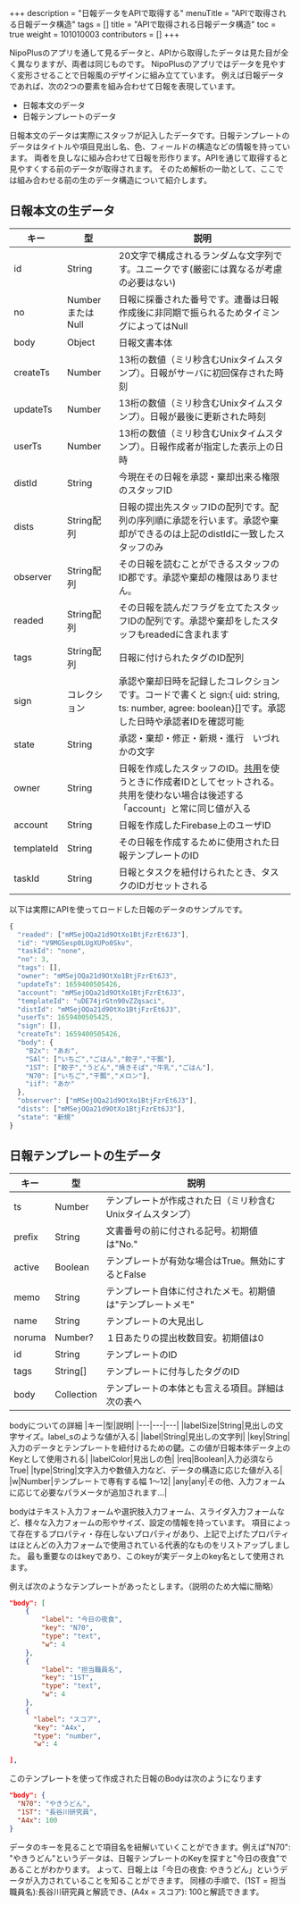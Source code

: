 +++
description = "日報データをAPIで取得する"
menuTitle = "APIで取得される日報データ構造"
tags = []
title = "APIで取得される日報データ構造"
toc = true
weight = 101010003
contributors = []
+++

NipoPlusのアプリを通して見るデータと、APIから取得したデータは見た目が全く異なりますが、両者は同じものです。
NipoPlusのアプリではデータを見やすく変形させることで日報風のデザインに組み立てています。
例えば日報データであれば、次の2つの要素を組み合わせて日報を表現しています。

- 日報本文のデータ
- 日報テンプレートのデータ

日報本文のデータは実際にスタッフが記入したデータです。日報テンプレートのデータはタイトルや項目見出し名、色、フィールドの構造などの情報を持っています。
両者を良しなに組み合わせて日報を形作ります。APIを通じて取得すると見やすくする前のデータが取得されます。
そのため解析の一助として、ここでは組み合わせる前の生のデータ構造について紹介します。

## 日報本文の生データ

|キー|型|説明|
|---|---|---|
|id|String|20文字で構成されるランダムな文字列です。ユニークです(厳密には異なるが考慮の必要はない)|
|no|NumberまたはNull|日報に採番された番号です。連番は日報作成後に非同期で振られるためタイミングによってはNull|
|body|Object|日報文書本体|
|createTs|Number|13桁の数値（ミリ秒含むUnixタイムスタンプ）。日報がサーバに初回保存された時刻|
|updateTs|Number|13桁の数値（ミリ秒含むUnixタイムスタンプ）。日報が最後に更新された時刻|
|userTs|Number|13桁の数値（ミリ秒含むUnixタイムスタンプ）。日報作成者が指定した表示上の日時|
|distId|String|今現在その日報を承認・棄却出来る権限のスタッフID|
|dists|String配列|日報の提出先スタッフIDの配列です。配列の序列順に承認を行います。承認や棄却ができるのは上記のdistIdに一致したスタッフのみ|
|observer|String配列|その日報を読むことができるスタッフのID郡です。承認や棄却の権限はありません。|
|readed|String配列|その日報を読んだフラグを立てたスタッフIDの配列です。承認や棄却をしたスタッフもreadedに含まれます|
|tags|String配列|日報に付けられたタグのID配列|
|sign|コレクション|承認や棄却日時を記録したコレクションです。コードで書くと sign:{ uid: string, ts: number, agree: boolean}[]です。承認した日時や承認者IDを確認可能|
|state|String|承認・棄却・修正・新規・進行　いづれかの文字|
|owner|String|日報を作成したスタッフのID。[共用](/manual/initial-setting/advanced-setting/share/)を使うときに作成者IDとしてセットされる。共用を使わない場合は後述する「account」と常に同じ値が入る|
|account|String|日報を作成したFirebase上のユーザID|
|templateId|String|その日報を作成するために使用された日報テンプレートのID|
|taskId|String|日報とタスクを紐付けられたとき、タスクのIDガセットされる|

以下は実際にAPIを使ってロードした日報のデータのサンプルです。

```javascript
{
  "readed": ["mMSejOQa21d9OtXo1BtjFzrEt6J3"],
  "id": "V9MGSesp0LUgXUPo0Skv",
  "taskId": "none",
  "no": 3,
  "tags": [],
  "owner": "mMSejOQa21d9OtXo1BtjFzrEt6J3",
  "updateTs": 1659400505426,
  "account": "mMSejOQa21d9OtXo1BtjFzrEt6J3",
  "templateId": "uDE74jrGtn90vZZqsaci",
  "distId": "mMSejOQa21d9OtXo1BtjFzrEt6J3",
  "userTs": 1659400505425,
  "sign": [],
  "createTs": 1659400505426,
  "body": {
    "B2x": "あお",
    "SAl": ["いちご","ごはん","餃子","干瓢"],
    "1ST": ["餃子","うどん","焼きそば","牛乳","ごはん"],
    "N70": ["いちご","干瓢","メロン"],
    "iif": "あか"
  },
  "observer": ["mMSejOQa21d9OtXo1BtjFzrEt6J3"],
  "dists": ["mMSejOQa21d9OtXo1BtjFzrEt6J3"],
  "state": "新規"
}
```

## 日報テンプレートの生データ

|キー|型|説明|
|---|---|---|
|ts|Number|テンプレートが作成された日（ミリ秒含むUnixタイムスタンプ）|
|prefix|String|文書番号の前に付される記号。初期値は"No."|
|active|Boolean|テンプレートが有効な場合はTrue。無効にするとFalse|
|memo|String|テンプレート自体に付されたメモ。初期値は"テンプレートメモ"|
|name|String|テンプレートの大見出し|
|noruma|Number?|１日あたりの提出枚数目安。初期値は0|
|id|String|テンプレートのID|
|tags|String[]|テンプレートに付与したタグのID|
|body|Collection|テンプレートの本体とも言える項目。詳細は次の表へ|

bodyについての詳細
|キー|型|説明|
|---|---|---|
|labelSize|String|見出しの文字サイズ。label_sのような値が入る|
|label|String|見出しの文字列|
|key|String|入力のデータとテンプレートを紐付けるための鍵。この値が日報本体データ上のKeyとして使用される|
|labelColor|見出しの色|
|req|Boolean|入力必須ならTrue|
|type|String|文字入力や数値入力など、データの構造に応じた値が入る|
|w|Number|テンプレートで専有する幅 1〜12|
|any|any|その他、入力フォームに応じて必要なパラメータが追加されます...|

bodyはテキスト入力フォームや選択肢入力フォーム、スライダ入力フォームなど、様々な入力フォームの形やサイズ、設定の情報を持っています。
項目によって存在するプロパティ・存在しないプロパティがあり、上記で上げたプロパティはほとんどの入力フォームで使用されている代表的なものをリストアップしました。
最も重要なのはkeyであり、このkeyが実データ上のkey名として使用されます。

例えば次のようなテンプレートがあったとします。（説明のため大幅に簡略）

```json
"body": [
    {
        "label": "今日の夜食",
        "key": "N70",
        "type": "text",
        "w": 4
    },
    {
        "label": "担当職員名",
        "key": "1ST",
        "type": "text",
        "w": 4
    },
    {
      "label": "スコア",
      "key": "A4x",
      "type": "number",
      "w": 4

],
```

このテンプレートを使って作成された日報のBodyは次のようになります

```json
"body": {
  "N70": "やきうどん",
  "1ST": "長谷川研究員",
  "A4x": 100
}
```

データのキーを見ることで項目名を紐解いていくことができます。例えば"N70": "やきうどん"というデータは、日報テンプレートのKeyを探すと"今日の夜食"であることがわかります。
よって、日報上は「今日の夜食: やきうどん」というデータが入力されていることを知ることができます。
同様の手順で、(1ST = 担当職員名):長谷川研究員と解読でき、(A4x = スコア): 100と解読できます。
